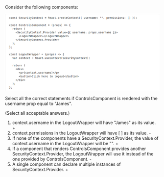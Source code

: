 Consider the following components:

![challenge](./challenge.png)

Select all the correct statements if ControlsComponent is rendered with the username prop equal to "James".

(Select all acceptable answers.)

1. context.username in the LogoutWrapper will have "James" as its value. +
2. context.permissions in the LogoutWrapper will have [ ] as its value. -
3. If none of the components have a SecurityContext.Provider, the value of context.username in the LogoutWrapper will be "". +
4. If a component that renders ControlsComponent provides another SecurityContext.Provider, the LogoutWrapper will use it instead of the one provided by ControlsComponent. -
5. A single component can declare multiple instances of SecurityContext.Provider. +